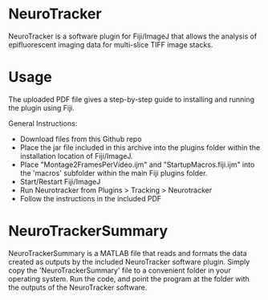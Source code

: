 # NeuroTracker
NeuroTracker is a software plugin for Fiji/ImageJ that allows the analysis of epifluorescent imaging data for multi-slice TIFF image stacks.

# Usage
The uploaded PDF file gives a step-by-step guide to installing and running the plugin using Fiji.

General Instructions:
* Download files from this Github repo
* Place the jar file included in this archive into the plugins folder within the installation location of Fiji/ImageJ.
* Place "Montage2FramesPerVideo.ijm" and "StartupMacros.fiji.ijm" into the 'macros' subfolder within the main Fiji plugins folder.
* Start/Restart Fiji/ImageJ
* Run Neurotracker from Plugins > Tracking > Neurotracker
* Follow the instructions in the included PDF

# NeuroTrackerSummary
NeuroTrackerSummary is a MATLAB file that reads and formats the data created as outputs by the included NeuroTracker software plugin.
Simply copy the 'NeuroTrackerSummary' file to a convenient folder in your operating system.  Run the code, and point the program at the folder with the outputs of the NeuroTracker software.







